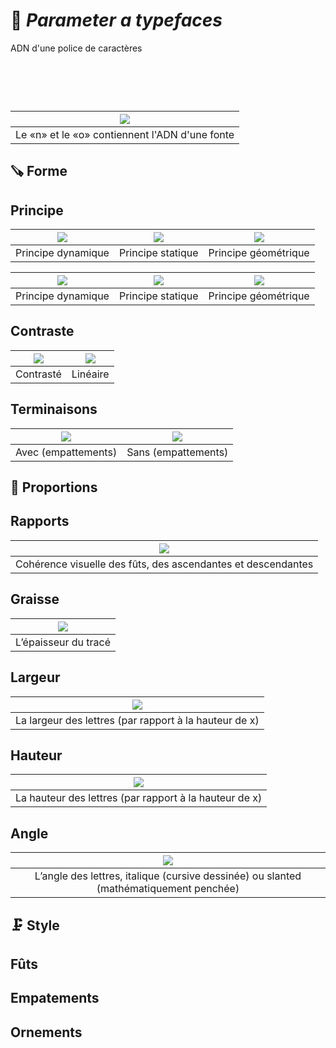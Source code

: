 # 🧬 *Parameter a typefaces*
  ADN d'une police de caractères
# &nbsp;
|![](links/Typo_Parameters_01.jpg)|
|:------------------------------------------:|
| Le «n» et le «o» contiennent l'ADN d'une fonte           |
## 🪚 Forme
## Principe
|![](links/Typo_Parameters_02.jpg)|![](links/Typo_Parameters_03.jpg)|![](links/Typo_Parameters_04.jpg)|
|:------------------------------------------:|:------------------------------------------:|:------------------------------------------:|
| Principe dynamique           | Principe statique           | Principe géométrique           |

|![](links/Typo_Parameters_05.jpg)|![](links/Typo_Parameters_06.jpg)|![](links/Typo_Parameters_07.jpg)|
|:------------------------------------------:|:------------------------------------------:|:------------------------------------------:|
| Principe dynamique           | Principe statique           | Principe géométrique           |
## Contraste
|![](links/Typo_Parameters_08.jpg)|![](links/Typo_Parameters_09.jpg)|
|:------------------------------------------:|:------------------------------------------:|
| Contrasté          | Linéaire           |
## Terminaisons
|![](links/Typo_Parameters_10.jpg)|![](links/Typo_Parameters_11.jpg)|
|:------------------------------------------:|:------------------------------------------:|
| Avec (empattements)           | Sans (empattements)             |
## 📐 Proportions
## Rapports
|![](links/Typo_Parameters_17.jpg)|
|:------------------------------------------:|
| Cohérence visuelle des fûts, des ascendantes et descendantes            |
## Graisse
|![](links/Typo_Parameters_16.jpg)|
|:------------------------------------------:|
| L’épaisseur du tracé           |
## Largeur
|![](links/Typo_Parameters_13.jpg)|
|:------------------------------------------:|
| La largeur des lettres (par rapport à la hauteur de x)          |
## Hauteur
|![](links/Typo_Parameters_14.jpg)|
|:------------------------------------------:|
| La hauteur des lettres (par rapport à la hauteur de x)           |
## Angle
|![](links/Typo_Parameters_15.jpg)|
|:------------------------------------------:|
| L’angle des lettres, italique (cursive dessinée) ou slanted (mathématiquement penchée)            |
## 🗜️ Style
## Fûts
## Empatements
## Ornements

